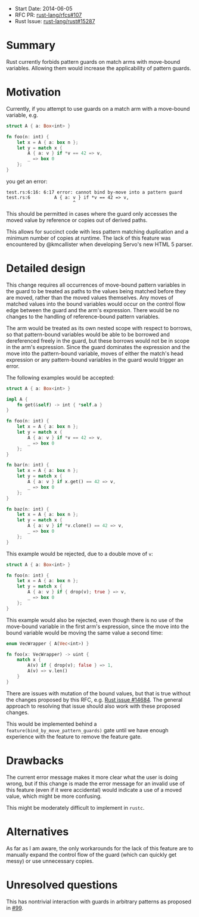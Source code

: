 - Start Date: 2014-06-05
- RFC PR: [rust-lang/rfcs#107](https://github.com/rust-lang/rfcs/pull/107)
- Rust Issue: [rust-lang/rust#15287](https://github.com/rust-lang/rust/issues/15287)

# Summary

Rust currently forbids pattern guards on match arms with move-bound variables.
Allowing them would increase the applicability of pattern guards.

# Motivation

Currently, if you attempt to use guards on a match arm with a move-bound
variable, e.g.

```rust
struct A { a: Box<int> }

fn foo(n: int) {
    let x = A { a: box n };
    let y = match x {
        A { a: v } if *v == 42 => v,
        _ => box 0
    };
}
```

you get an error:

```
test.rs:6:16: 6:17 error: cannot bind by-move into a pattern guard
test.rs:6         A { a: v } if *v == 42 => v,
                         ^
```

This should be permitted in cases where the guard only accesses the moved value
by reference or copies out of derived paths.

This allows for succinct code with less pattern matching duplication and a
minimum number of copies at runtime. The lack of this feature was encountered by
@kmcallister when developing Servo's new HTML 5 parser.

# Detailed design

This change requires all occurrences of move-bound pattern variables in the
guard to be treated as paths to the values being matched before they are moved,
rather than the moved values themselves. Any moves of matched values into the
bound variables would occur on the control flow edge between the guard and the
arm's expression. There would be no changes to the handling of reference-bound
pattern variables.

The arm would be treated as its own nested scope with respect to borrows, so
that pattern-bound variables would be able to be borrowed and dereferenced
freely in the guard, but these borrows would not be in scope in the arm's
expression. Since the guard dominates the expression and the move into the
pattern-bound variable, moves of either the match's head expression or any
pattern-bound variables in the guard would trigger an error.

The following examples would be accepted:

```rust
struct A { a: Box<int> }

impl A {
    fn get(&self) -> int { *self.a }
}

fn foo(n: int) {
    let x = A { a: box n };
    let y = match x {
        A { a: v } if *v == 42 => v,
        _ => box 0
    };
}

fn bar(n: int) {
    let x = A { a: box n };
    let y = match x {
        A { a: v } if x.get() == 42 => v,
        _ => box 0
    };
}

fn baz(n: int) {
    let x = A { a: box n };
    let y = match x {
        A { a: v } if *v.clone() == 42 => v,
        _ => box 0
    };
}
```

This example would be rejected, due to a double move of `v`:

```rust
struct A { a: Box<int> }

fn foo(n: int) {
    let x = A { a: box n };
    let y = match x {
        A { a: v } if { drop(v); true } => v,
        _ => box 0
    };
}
```

This example would also be rejected, even though there is no use of the
move-bound variable in the first arm's expression, since the move into the bound
variable would be moving the same value a second time:

```rust
enum VecWrapper { A(Vec<int>) }

fn foo(x: VecWrapper) -> uint {
    match x {
        A(v) if { drop(v); false } => 1,
        A(v) => v.len()
    }
}
```

There are issues with mutation of the bound values, but that is true without
the changes proposed by this RFC, e.g.
[Rust issue #14684](https://github.com/mozilla/rust/issues/14684). The general
approach to resolving that issue should also work with these proposed changes.

This would be implemented behind a `feature(bind_by_move_pattern_guards)` gate
until we have enough experience with the feature to remove the feature gate.

# Drawbacks

The current error message makes it more clear what the user is doing wrong, but
if this change is made the error message for an invalid use of this feature
(even if it were accidental) would indicate a use of a moved value, which might
be more confusing.

This might be moderately difficult to implement in `rustc`.

# Alternatives

As far as I am aware, the only workarounds for the lack of this feature are to
manually expand the control flow of the guard (which can quickly get messy) or
use unnecessary copies.

# Unresolved questions

This has nontrivial interaction with guards in arbitrary patterns as proposed
in [#99](https://github.com/rust-lang/rfcs/pull/99).

